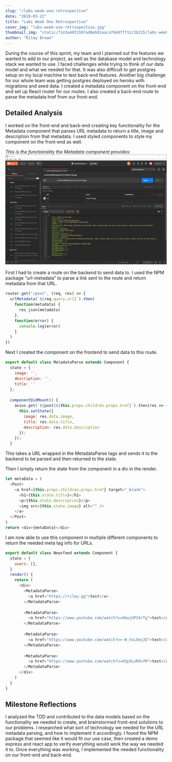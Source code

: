 ```yaml
---
slug: "/labs-week-one-retrospective"
date: "2019-03-22"
title: "Labs Week One Retrospective"
cover_img: "labs-week-one-retrospective.jpg"
thumbnail_img: "static/7143a49f2107ad0eb01aaca79a9fff12/3b215/labs-week-one-retrospective.jpg"
author: "Riley Brown"
---
```


During the course of this sprint, my team and I planned out the features we wanted to add to our project, as well as the database model and technology stack we wanted to use. I faced challenges while trying to think of our data model and what we needed for that. It was also difficult to get postgres setup on my local machine to test back-end features. Another big challenge for our whole team was getting postgres deployed on heroku with migrations and seed data. I created a metadata component on the front-end and set up React router for our routes. I also created a back-end route to parse the metadata href from our front-end.

<h2 class="blog-text-center">Detailed Analysis</h2>

I worked on the front-end and back-end creating key functionality for the Metadata component that parses URL metadata to return a title, image and description from that metadata. I used styled components to style my component on the front-end as well.

_This is the functionality the Metadata component provides:_
![Post Man](postman.png)

First I had to create a route on the backend to send data to. I used the NPM package “url-metadata” to parse a link sent to the route and return metadata from that URL.

```js
router.get("/post", (req, res) => {
  urlMetadata(`${req.query.url}`).then(
    function(metadata) {
      res.json(metadata)
    },
    function(error) {
      console.log(error)
    }
  )
})
```

Next I created the component on the frontend to send data to this route.

```js
export default class MetadataParse extends Component {
  state = {
    image: '',
    description: '',
    title: ''
  };

  componentDidMount() {
    axios.get(`${post}${this.props.children.props.href}`).then(res => {
      this.setState({
        image: res.data.image,
        title: res.data.title,
        description: res.data.description
      });
    });
  }
```

This takes a URL wrapped in the MetadataParse tags and sends it to the backend to be parsed and then returned to the state.

Then I simply return the state from the component in a div in the render.

```js
let metaData = (
  <Post>
    <a href={this.props.children.props.href} target="_blank">
      <h1>{this.state.title}</h1>
      <p>{this.state.description}</p>
      <img src={this.state.image} alt="" />
    </a>
  </Post>
)
return <div>{metaData}</div>
```

I am now able to use this component in multiple different components to return the needed meta tag info for URLs.

```js
export default class Newsfeed extends Component {
  state = {
    users: [],
  }
  render() {
    return (
      <div>
        <MetadataParse>
          <a href="https://riley.gg">test</a>
        </MetadataParse>

        <MetadataParse>
          <a href="https://www.youtube.com/watch?v=HSwjGP19rTg">test</a>
        </MetadataParse>

        <MetadataParse>
          <a href="https://www.youtube.com/watch?v=-W_VsLXmjJU">test</a>
        </MetadataParse>

        <MetadataParse>
          <a href="https://www.youtube.com/watch?v=93p3LxR9xfM">test</a>
        </MetadataParse>
      </div>
    )
  }
}
```

<h2 class="blog-text-center">Milestone Reflections</h2>

I analyzed the TDD and contributed to the data models based on the functionality we needed to create, and brainstormed front-end solutions to our problems. I researched what sort of technology we needed for the URL metadata parsing, and how to implement it accordingly. I found the NPM package that seemed like it would fit our use case, then created a demo express and react app to verify everything would work the
way we needed it to. Once everything was working, I implemented the needed functionality on our front-end and back-end.

